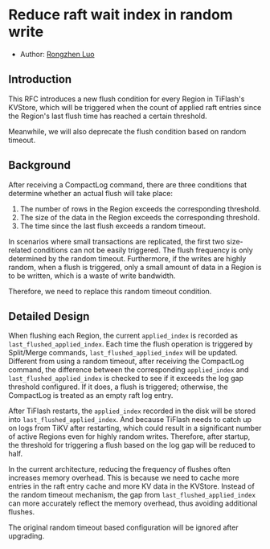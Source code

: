 # Reduce raft wait index in random write

- Author: [Rongzhen Luo](https://github.com/CalvinNeo)

## Introduction

This RFC introduces a new flush condition for every Region in TiFlash's KVStore, which will be triggered when the count of applied raft entries since the Region's last flush time has reached a certain threshold.

Meanwhile, we will also deprecate the flush condition based on random timeout.

## Background

After receiving a CompactLog command, there are three conditions that determine whether an actual flush will take place: 

1. The number of rows in the Region exceeds the corresponding threshold.
2. The size of the data in the Region exceeds the corresponding threshold.
3. The time since the last flush exceeds a random timeout.

In scenarios where small transactions are replicated, the first two size-related conditions can not be easily triggered. The flush frequency is only determined by the random timeout. Furthermore, if the writes are highly random, when a flush is triggered, only a small amount of data in a Region is to be written, which is a waste of write bandwidth.

Therefore, we need to replace this random timeout condition.

## Detailed Design

When flushing each Region, the current `applied_index` is recorded as `last_flushed_applied_index`. Each time the flush operation is triggered by Split/Merge commands, `last_flushed_applied_index` will be updated. Different from using a random timeout, after receiving the CompactLog command, the difference between the corresponding `applied_index` and `last_flushed_applied_index` is checked to see if it exceeds the log gap threshold configured. If it does, a flush is triggered; otherwise, the CompactLog is treated as an empty raft log entry.

After TiFlash restarts, the `applied_index` recorded in the disk will be stored into `last_flushed_applied_index`. And because TiFlash needs to catch up on logs from TiKV after restarting, which could result in a significant number of active Regions even for highly random writes. Therefore, after startup, the threshold for triggering a flush based on the log gap will be reduced to half.

In the current architecture, reducing the frequency of flushes often increases memory overhead. This is because we need to cache more entries in the raft entry cache and more KV data in the KVStore. Instead of the random timeout mechanism, the gap from `last_flushed_applied_index` can more accurately reflect the memory overhead, thus avoiding additional flushes.

The original random timeout based configuration will be ignored after upgrading.